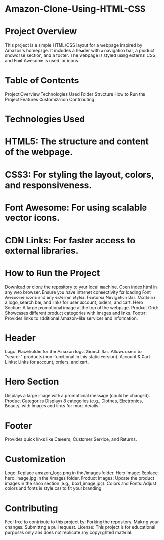 # Amazon-Clone-Using-HTML-CSS
# Project Overview
This project is a simple HTML/CSS layout for a webpage inspired by Amazon's homepage. It includes a header with a navigation bar, a product showcase section, and a footer. The webpage is styled using external CSS, and Font Awesome is used for icons.

# Table of Contents
Project Overview
Technologies Used
Folder Structure
How to Run the Project
Features
Customization
Contributing
# Technologies Used
# HTML5: The structure and content of the webpage.
# CSS3: For styling the layout, colors, and responsiveness.
# Font Awesome: For using scalable vector icons.
# CDN Links: For faster access to external libraries.

# How to Run the Project
Download or clone the repository to your local machine.
Open index.html in any web browser.
Ensure you have internet connectivity for loading Font Awesome icons and any external styles.
Features
Navigation Bar: Contains a logo, search bar, and links for user account, orders, and cart.
Hero Section: A large promotional image at the top of the webpage.
Product Grid: Showcases different product categories with images and links.
Footer: Provides links to additional Amazon-like services and information.
# Header
Logo: Placeholder for the Amazon logo.
Search Bar: Allows users to "search" products (non-functional in this static version).
Account & Cart Links: Links for account, orders, and cart.
# Hero Section
Displays a large image with a promotional message (could be changed).
Product Categories
Displays 8 categories (e.g., Clothes, Electronics, Beauty) with images and links for more details.
# Footer
Provides quick links like Careers, Customer Service, and Returns.
# Customization
Logo: Replace amazon_logo.png in the /images folder.
Hero Image: Replace hero_image.jpg in the /images folder.
Product Images: Update the product images in the shop section (e.g., box1_image.jpg).
Colors and Fonts: Adjust colors and fonts in style.css to fit your branding.
# Contributing
Feel free to contribute to this project by:
Forking the repository.
Making your changes.
Submitting a pull request.
License:
This project is for educational purposes only and does not replicate any copyrighted material.
